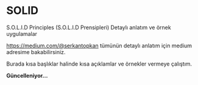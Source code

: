 # SOLID
S.O.L.I.D Principles (S.O.L.I.D Prensipleri) Detaylı anlatım ve örnek uygulamalar

https://medium.com/@serkantopkan tümünün detaylı anlatım için medium adresime bakabilirsiniz.

Burada kısa başlıklar halinde kısa açıklamlar ve örnekler vermeye çalıştım.

**Güncelleniyor...**
